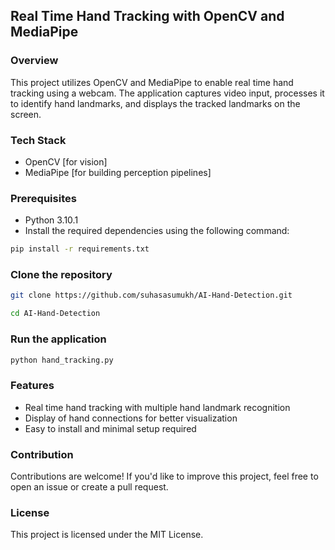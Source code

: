 ## Real Time Hand Tracking with OpenCV and MediaPipe

### Overview

This project utilizes OpenCV and MediaPipe to enable real time hand tracking using a webcam. The application captures video input, processes it to identify hand landmarks, and displays the tracked landmarks on the screen.

### Tech Stack

- OpenCV [for vision]
- MediaPipe [for building perception pipelines]

### Prerequisites

- Python 3.10.1
- Install the required dependencies using the following command:

```bash
pip install -r requirements.txt
```

### Clone the repository

```bash
git clone https://github.com/suhasasumukh/AI-Hand-Detection.git
```

```bash
cd AI-Hand-Detection
```

### Run the application

```bash
python hand_tracking.py
```

### Features
- Real time hand tracking with multiple hand landmark recognition
- Display of hand connections for better visualization
- Easy to install and minimal setup required

### Contribution
Contributions are welcome! If you'd like to improve this project, feel free to open an issue or create a pull request.

### License
This project is licensed under the MIT License.
